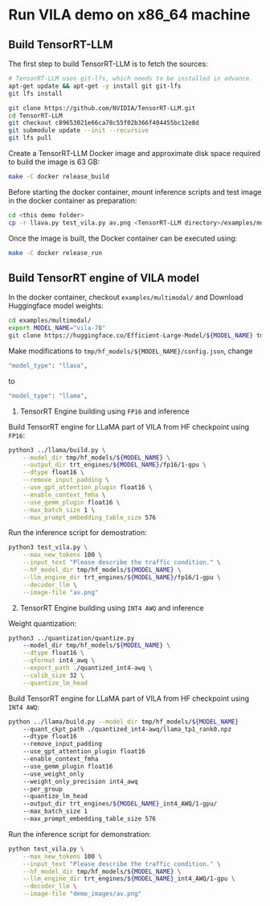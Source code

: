 # Run VILA demo on x86_64 machine

## Build TensorRT-LLM
The first step to build TensorRT-LLM is to fetch the sources:
```bash
# TensorRT-LLM uses git-lfs, which needs to be installed in advance.
apt-get update && apt-get -y install git git-lfs
git lfs install

git clone https://github.com/NVIDIA/TensorRT-LLM.git
cd TensorRT-LLM
git checkout c89653021e66ca78c55f02b366f404455bc12e8d
git submodule update --init --recursive
git lfs pull
```
Create a TensorRT-LLM Docker image and approximate disk space required to build the image is 63 GB:
```bash
make -C docker release_build
```
Before starting the docker container, mount inference scripts and test image in the docker container as preparation:
```bash
cd <this demo folder>
cp -r llava.py test_vila.py av.png <TensorRT-LLM directory>/examples/multimodal/
```

Once the image is built, the Docker container can be executed using:
```bash
make -C docker release_run
```
## Build TensorRT engine of VILA model
In the docker container, checkout `examples/multimodal/` and Download Huggingface model weights:
```bash
cd examples/multimodal/
export MODEL_NAME="vila-7B"
git clone https://huggingface.co/Efficient-Large-Model/${MODEL_NAME} tmp/hf_models/${MODEL_NAME}
```
Make modifications to `tmp/hf_models/${MODEL_NAME}/config.json`, change
```bash
"model_type": "llava",
```
to
```bash
"model_type": "llama",
```
1. TensorRT Engine building using `FP16` and inference

Build TensorRT engine for LLaMA part of VILA from HF checkpoint using `FP16`:
```bash
python3 ../llama/build.py \
    --model_dir tmp/hf_models/${MODEL_NAME} \
    --output_dir trt_engines/${MODEL_NAME}/fp16/1-gpu \
    --dtype float16 \
    --remove_input_padding \
    --use_gpt_attention_plugin float16 \
    --enable_context_fmha \
    --use_gemm_plugin float16 \
    --max_batch_size 1 \
    --max_prompt_embedding_table_size 576

```
Run the inference script for demostration:
```bash
python3 test_vila.py \
    --max_new_tokens 100 \
    --input_text "Please describe the traffic condition." \
    --hf_model_dir tmp/hf_models/${MODEL_NAME} \
    --llm_engine_dir trt_engines/${MODEL_NAME}/fp16/1-gpu \
    --decoder_llm \
    --image-file "av.png"
```
2. TensorRT Engine building using `INT4 AWQ` and inference

Weight quantization:
```bash
python3 ../quantization/quantize.py
    --model_dir tmp/hf_models/${MODEL_NAME} \
    --dtype float16 \
    --qformat int4_awq \
    --export_path ./quantized_int4-awq \
    --calib_size 32 \
    --quantize_lm_head
```
Build TensorRT engine for LLaMA part of VILA from HF checkpoint using `INT4 AWQ`:
```bash
python ../llama/build.py --model_dir tmp/hf_models/${MODEL_NAME}
    --quant_ckpt_path ./quantized_int4-awq/llama_tp1_rank0.npz
    --dtype float16
    --remove_input_padding
    --use_gpt_attention_plugin float16
    --enable_context_fmha
    --use_gemm_plugin float16
    --use_weight_only
    --weight_only_precision int4_awq
    --per_group
    --quantize_lm_head
    --output_dir trt_engines/${MODEL_NAME}_int4_AWQ/1-gpu/
    --max_batch_size 1
    --max_prompt_embedding_table_size 576
```
Run the inference script for demonstration:
```bash
python test_vila.py \
    --max_new_tokens 100 \
    --input_text "Please describe the traffic condition." \
    --hf_model_dir tmp/hf_models/${MODEL_NAME} \
    --llm_engine_dir trt_engines/${MODEL_NAME}_int4_AWQ/1-gpu \
    --decoder_llm \
    --image-file "demo_images/av.png"
```
